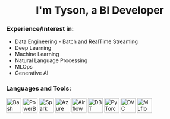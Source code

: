<h1 align="center">I'm Tyson, a BI Developer</h1>

### Experience/Interest in:
* Data Engineering - Batch and RealTime Streaming
* Deep Learning
* Machine Learning
* Natural Language Processing
* MLOps
* Generative AI


<h3 align="left">Languages and Tools:</h3>
<p align="left">
</a> <img src="https://www.vectorlogo.zone/logos/gnu_bash/gnu_bash-icon.svg" alt="Bash" width="40" height="40"> </a>
</a> <img src="https://www.vectorlogo.zone/logos/microsoft_powerbi/microsoft_powerbi-ar21.svg" alt="PowerBI" width="40" height="40"> </a>
</a> <img src="https://sl.bing.net/hwBPn5tWYma" alt="Spark" width="40" height="40"> </a>
</a><img src="https://www.vectorlogo.zone/logos/microsoft_azure/microsoft_azure-ar21.svg" alt="Azure" width="40" height="40"> </a>
</a><img src="https://www.svgrepo.com/svg/353380/airflow" alt="Airflow" width="40" height="40"> </a>
</a><img src="https://www.svgrepo.com/svg/330270/dbt" alt="DBT" width="40" height="40"> </a>
</a><img src="https://www.vectorlogo.zone/logos/pytorch/pytorch-ar21.svg" alt="PyTorch" width="40" height="40"> </a>
</a><img src="https://www.svgrepo.com/svg/373568/dvc" alt="DVC" width="40" height="40"> </a>
</a><img src="https://sl.bing.net/gNAmbptfdkG" alt="MLflow" width="40" height="40"> </a>

